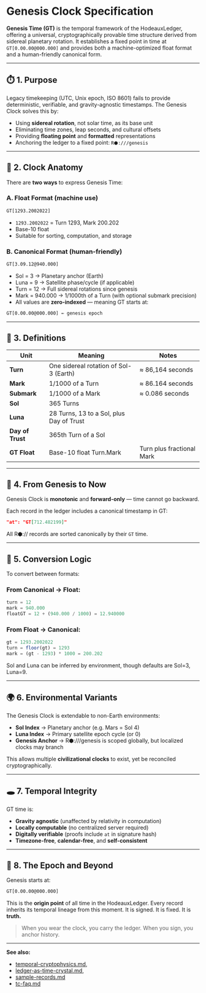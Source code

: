 # Genesis Clock Specification

**Genesis Time (GT)** is the temporal framework of the HodeauxLedger, offering a universal, cryptographically provable time structure derived from sidereal planetary rotation. It establishes a fixed point in time at `GT[0.00.00@000.000]` and provides both a machine-optimized float format and a human-friendly canonical form.

---

## ⏱️ 1. Purpose

Legacy timekeeping (UTC, Unix epoch, ISO 8601) fails to provide deterministic, verifiable, and gravity-agnostic timestamps. The Genesis Clock solves this by:

-   Using **sidereal rotation**, not solar time, as its base unit
-   Eliminating time zones, leap seconds, and cultural offsets
-   Providing **floating point** and **formatted** representations
-   Anchoring the ledger to a fixed point: `R⬢:///genesis`

---

## 🧮 2. Clock Anatomy

There are **two ways** to express Genesis Time:

### A. Float Format (machine use)

```txt
GT[1293.2002022]
```

-   `1293.2002022` = Turn 1293, Mark 200.202
-   Base-10 float
-   Suitable for sorting, computation, and storage

### B. Canonical Format (human-friendly)

```txt
GT[3.09.12@940.000]
```

-   Sol = 3 → Planetary anchor (Earth)
-   Luna = 9 → Satellite phase/cycle (if applicable)
-   Turn = 12 → Full sidereal rotations since genesis
-   Mark = 940.000 → 1/1000th of a Turn (with optional submark precision)
-   All values are **zero-indexed** — meaning GT starts at:

```txt
GT[0.00.00@000.000] ← genesis epoch
```

---

## 🔁 3. Definitions

| Unit             | Meaning                                  | Notes                     |
| ---------------- | ---------------------------------------- | ------------------------- |
| **Turn**         | One sidereal rotation of Sol-3 (Earth)   | ≈ 86,164 seconds          |
| **Mark**         | 1/1000 of a Turn                         | ≈ 86.164 seconds          |
| **Submark**      | 1/1000 of a Mark                         | ≈ 0.086 seconds           |
| **Sol**          | 365 Turns                                |
| **Luna**         | 28 Turns, 13 to a Sol, plus Day of Trust |
| **Day of Trust** | 365th Turn of a Sol                      |
| **GT Float**     | Base-10 float Turn.Mark                  | Turn plus fractional Mark |

---

## 🔗 4. From Genesis to Now

Genesis Clock is **monotonic** and **forward-only** — time cannot go backward.

Each record in the ledger includes a canonical timestamp in GT:

```json
"at": "GT[712.482199]"
```

All R⬢:// records are sorted canonically by their `GT` time.

---

## 🔧 5. Conversion Logic

To convert between formats:

### From Canonical → Float:

```ts
turn = 12
mark = 940.000
floatGT = 12 + (940.000 / 1000) = 12.940000
```

### From Float → Canonical:

```ts
gt = 1293.2002022
turn = floor(gt) = 1293
mark = (gt - 1293) * 1000 = 200.202
```

Sol and Luna can be inferred by environment, though defaults are Sol=3, Luna=9.

---

## 🌍 6. Environmental Variants

The Genesis Clock is extendable to non-Earth environments:

-   **Sol Index** → Planetary anchor (e.g. Mars = Sol 4)
-   **Luna Index** → Primary satellite epoch cycle (or 0)
-   **Genesis Anchor** → R⬢:///genesis is scoped globally, but localized clocks may branch

This allows multiple **civilizational clocks** to exist, yet be reconciled cryptographically.

---

## 🕳️ 7. Temporal Integrity

GT time is:

-   **Gravity agnostic** (unaffected by relativity in computation)
-   **Locally computable** (no centralized server required)
-   **Digitally verifiable** (proofs include `at` in signature hash)
-   **Timezone-free**, **calendar-free**, and **self-consistent**

---

## 📌 8. The Epoch and Beyond

Genesis starts at:

```txt
GT[0.00.00@000.000]
```

This is the **origin point** of all time in the HodeauxLedger.
Every record inherits its temporal lineage from this moment.
It is signed. It is fixed. It is **truth.**

> When you wear the clock, you carry the ledger.
> When you sign, you anchor history.

---

**See also:**

-   [temporal-cryptophysics.md](temporal-cryptophysics.md),
-   [ledger-as-time-crystal.md](ledger-as-time-crystal.md),
-   [sample-records.md](sample-records.md)
-   [tc-faq.md](tc-faq.md)
